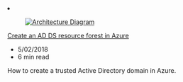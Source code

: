 <!-- This file is automatically generated by build/architectures/build_index.py. Any updates will be lost. -->

<!-- markdownlint-disable MD033 -->

<li class="grid-item item-column" data-categories="Identity Hybrid ">
<article class="card">
    <div class="card-header has-margin-bottom-none" aria-hidden="true">
        <figure class="image diagram has-height-175 has-overflow-hidden level">
            <a href="/azure/architecture/reference-architectures/identity/adds-forest"><img src="/azure/architecture/browse/thumbs/adds-forest.png" class="diagram" alt="Architecture Diagram" data-linktype="relative-path"></a>
        </figure>
    </div>
    <div class="card-content">
        <a class="card-content-title has-margin-top-none" href="/azure/architecture/reference-architectures/identity/adds-forest">
            <p>Create an AD DS resource forest in Azure</p>
        </a>
        <ul class="card-content-metadata">
            <li>5/02/2018</li>
            <li>6 min read</li>
        </ul>
        <p class="card-content-description">How to create a trusted Active Directory domain in Azure.</p>
        <div class="bottom-to-top-fade is-hidden-mobile"></div>
    </div>
</article>
</li>
